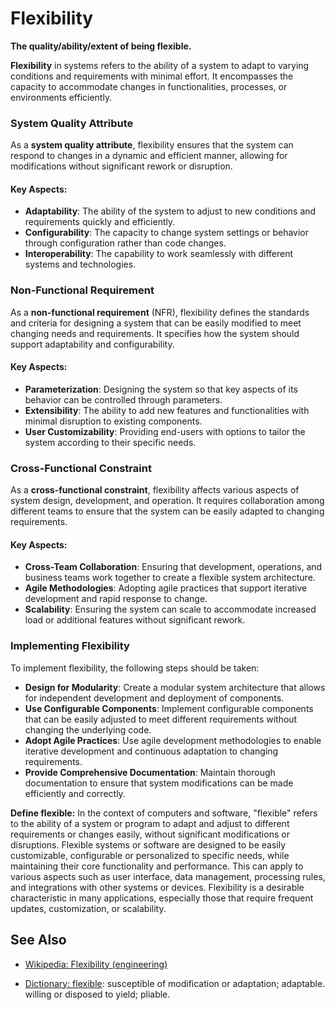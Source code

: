 # Flexibility

**The quality/ability/extent of being flexible.**

<span data-chatgpt-prompt="flexibility + template">

**Flexibility** in systems refers to the ability of a system to adapt to varying conditions and requirements with minimal effort. It encompasses the capacity to accommodate changes in functionalities, processes, or environments efficiently.

### System Quality Attribute

As a **system quality attribute**, flexibility ensures that the system can respond to changes in a dynamic and efficient manner, allowing for modifications without significant rework or disruption.

#### Key Aspects:
- **Adaptability**: The ability of the system to adjust to new conditions and requirements quickly and efficiently.
- **Configurability**: The capacity to change system settings or behavior through configuration rather than code changes.
- **Interoperability**: The capability to work seamlessly with different systems and technologies.

### Non-Functional Requirement

As a **non-functional requirement** (NFR), flexibility defines the standards and criteria for designing a system that can be easily modified to meet changing needs and requirements. It specifies how the system should support adaptability and configurability.

#### Key Aspects:
- **Parameterization**: Designing the system so that key aspects of its behavior can be controlled through parameters.
- **Extensibility**: The ability to add new features and functionalities with minimal disruption to existing components.
- **User Customizability**: Providing end-users with options to tailor the system according to their specific needs.

### Cross-Functional Constraint

As a **cross-functional constraint**, flexibility affects various aspects of system design, development, and operation. It requires collaboration among different teams to ensure that the system can be easily adapted to changing requirements.

#### Key Aspects:
- **Cross-Team Collaboration**: Ensuring that development, operations, and business teams work together to create a flexible system architecture.
- **Agile Methodologies**: Adopting agile practices that support iterative development and rapid response to change.
- **Scalability**: Ensuring the system can scale to accommodate increased load or additional features without significant rework.

### Implementing Flexibility

To implement flexibility, the following steps should be taken:
- **Design for Modularity**: Create a modular system architecture that allows for independent development and deployment of components.
- **Use Configurable Components**: Implement configurable components that can be easily adjusted to meet different requirements without changing the underlying code.
- **Adopt Agile Practices**: Use agile development methodologies to enable iterative development and continuous adaptation to changing requirements.
- **Provide Comprehensive Documentation**: Maintain thorough documentation to ensure that system modifications can be made efficiently and correctly.

</span>

**Define flexible:** <span data-chatgpt-prompt="define flexible (computers and software)">In the context of computers and software, "flexible" refers to the ability of a system or program to adapt and adjust to different requirements or changes easily, without significant modifications or disruptions. Flexible systems or software are designed to be easily customizable, configurable or personalized to specific needs, while maintaining their core functionality and performance. This can apply to various aspects such as user interface, data management, processing rules, and integrations with other systems or devices. Flexibility is a desirable characteristic in many applications, especially those that require frequent updates, customization, or scalability.</span>

## See Also

* [Wikipedia: Flexibility (engineering)](https://wikipedia.org/wiki/Flexibility_(engineering))

* [Dictionary: flexible](https://www.dictionary.com/browse/flexible): susceptible of modification or adaptation; adaptable. willing or disposed to yield; pliable.
